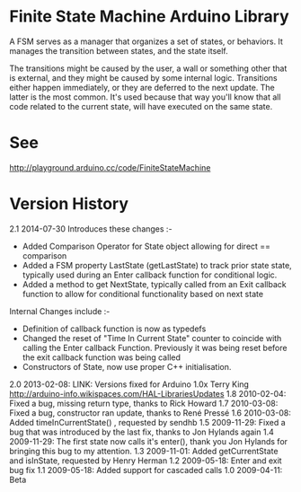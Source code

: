 Finite State Machine Arduino Library
====================================

A FSM serves as a manager that organizes a set of states, or behaviors. It manages the transition between states, and the state itself.

The transitions might be caused by the user, a wall or something other that is external, and they might be caused by some internal logic. Transitions either happen immediately, or they are deferred to the next update. The latter is the most common. It's used because that way you'll know that all code related to the current state, will have executed on the same state.

See
===
http://playground.arduino.cc/code/FiniteStateMachine

Version History
===============

2.1 2014-07-30 Introduces these changes :-

 * Added Comparison Operator for State object allowing for direct == comparison
 * Added a FSM property LastState (getLastState) to track prior state state, 
   typically used during an Enter callback function for conditional logic.
 * Added a method to get NextState, typically called from an Exit callback function
   to allow for conditional functionality based on next state
 
 Internal Changes include :-
 * Definition of callback function is now as typedefs
 * Changed the reset of "Time In Current State" counter to coincide with 
   calling the Enter callback Function. Previously it was being reset before
   the exit callback function was being called
 * Constructors of State, now use proper C++ initialisation.

2.0 2013-02-08: LINK: Versions fixed for Arduino 1.0x Terry King http://arduino-info.wikispaces.com/HAL-LibrariesUpdates
1.8 2010-02-04: Fixed a bug, missing return type, thanks to Rick Howard
1.7 2010-03-08: Fixed a bug, constructor ran update, thanks to René Pressé
1.6 2010-03-08: Added timeInCurrentState() , requested by sendhb
1.5 2009-11-29: Fixed a bug that was introduced by the last fix, thanks to Jon Hylands again
1.4 2009-11-29: The first state now calls it's enter(), thank you Jon Hylands for bringing this bug to my attention.
1.3 2009-11-01: Added getCurrentState and isInState, requested by Henry Herman 
1.2 2009-05-18: Enter and exit bug fix
1.1 2009-05-18: Added support for cascaded calls
1.0 2009-04-11: Beta
